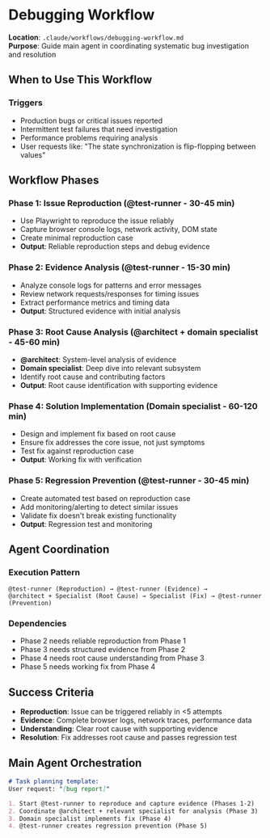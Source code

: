 # Debugging Workflow

**Location**: `.claude/workflows/debugging-workflow.md`  
**Purpose**: Guide main agent in coordinating systematic bug investigation and resolution

## When to Use This Workflow

### **Triggers**
- Production bugs or critical issues reported
- Intermittent test failures that need investigation
- Performance problems requiring analysis
- User requests like: "The state synchronization is flip-flopping between values"

## Workflow Phases

### **Phase 1: Issue Reproduction** (@test-runner - 30-45 min)
- Use Playwright to reproduce the issue reliably
- Capture browser console logs, network activity, DOM state
- Create minimal reproduction case
- **Output**: Reliable reproduction steps and debug evidence

### **Phase 2: Evidence Analysis** (@test-runner - 15-30 min)
- Analyze console logs for patterns and error messages
- Review network requests/responses for timing issues
- Extract performance metrics and timing data
- **Output**: Structured evidence with initial analysis

### **Phase 3: Root Cause Analysis** (@architect + domain specialist - 45-60 min)
- **@architect**: System-level analysis of evidence
- **Domain specialist**: Deep dive into relevant subsystem
- Identify root cause and contributing factors
- **Output**: Root cause identification with supporting evidence

### **Phase 4: Solution Implementation** (Domain specialist - 60-120 min)
- Design and implement fix based on root cause
- Ensure fix addresses the core issue, not just symptoms
- Test fix against reproduction case
- **Output**: Working fix with verification

### **Phase 5: Regression Prevention** (@test-runner - 30-45 min)
- Create automated test based on reproduction case
- Add monitoring/alerting to detect similar issues
- Validate fix doesn't break existing functionality
- **Output**: Regression test and monitoring

## Agent Coordination

### **Execution Pattern**
```
@test-runner (Reproduction) → @test-runner (Evidence) → 
@architect + Specialist (Root Cause) → Specialist (Fix) → @test-runner (Prevention)
```

### **Dependencies**
- Phase 2 needs reliable reproduction from Phase 1
- Phase 3 needs structured evidence from Phase 2
- Phase 4 needs root cause understanding from Phase 3
- Phase 5 needs working fix from Phase 4

## Success Criteria

- **Reproduction**: Issue can be triggered reliably in <5 attempts
- **Evidence**: Complete browser logs, network traces, performance data
- **Understanding**: Clear root cause with supporting evidence
- **Resolution**: Fix addresses root cause and passes regression test

## Main Agent Orchestration

```markdown
# Task planning template:
User request: "[bug report]"

1. Start @test-runner to reproduce and capture evidence (Phases 1-2)
2. Coordinate @architect + relevant specialist for analysis (Phase 3)
3. Domain specialist implements fix (Phase 4)
4. @test-runner creates regression prevention (Phase 5)
```